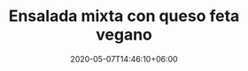 ---
title: "Ensalada mixta con queso feta vegano"
date: 2020-05-07T14:46:10+06:00
description: "Ensalada mixta con queso feta vegano"
type: "recipe"
image: "images/recipes/ensalada-mixta-feta-vegano.png"
cuisine: Free Style
suitableForDiet: VeganDiet
categories: ensalada
yield: 4 porciones
prepTime: 15
cookTime: 0
totalTime: 15
categories: ensalada
tags:
  - "acelgas"
  - "pecanas"
ingredients:
- 1 lechuga romana 
- 2 tomates pera
- 1 pepino
- 2 cdas levadura nutricional
- 100 g queso vegano tipo feta
- 10 g semillas de girasol
- AOVE
- vinagre de manzana
- sal marina
- pimienta negra

directions:
- Lava la lechuga, córtala y escúrrela bien.
- Ponla en un bol y añade el tomate cortado en gajos, ni finos, ni demasiado gruesos.
- Retira la piel del pepino y córtalo en rodajas finas, sobre unos 3-5 mm de espesor.
- Corta el queso vegano tipo feta en daditos.
- Mezcla el queso, el pepino, el tomate y la lechuga.
- En un bol pequeño mezcla el AOVE con el vinagre, la levadura nutricional, la sal, la pimienta y viértelos sobre la ensalada junto a las semillas de girasol.

tips: A esta ensalada le van bien cualquier tipo de semillas o nueces.
---